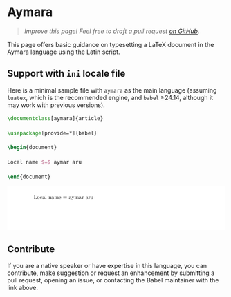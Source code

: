 # Aymara

<blockquote>
  <p><em>Improve this page! Feel free to draft a pull request <a href="https://github.com/latex3/babel/tree/docs/docs">on GitHub</a>.</em></p>
</blockquote>

This page offers basic guidance on typesetting a LaTeX document in the
Aymara language using the Latin script.

## Support with `ini` locale file

Here is a minimal sample file with `aymara` as the main language
(assuming `luatex`, which is the recommended engine, and `babel` ≥24.14,
although it may work with previous versions).

```tex
\documentclass[aymara]{article}

\usepackage[provide=*]{babel}

\begin{document}

Local name $=$ aymar aru

\end{document}
```

![](../media/locale-aymara.png)

## Contribute

If you are a native speaker or have expertise in this language, you can
contribute, make suggestion or request an enhancement by submitting a
pull request, opening an issue, or contacting the Babel maintainer with
the link above.
